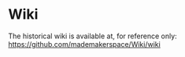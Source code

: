 # Wiki

The historical wiki is available at, for reference only:
https://github.com/mademakerspace/Wiki/wiki
